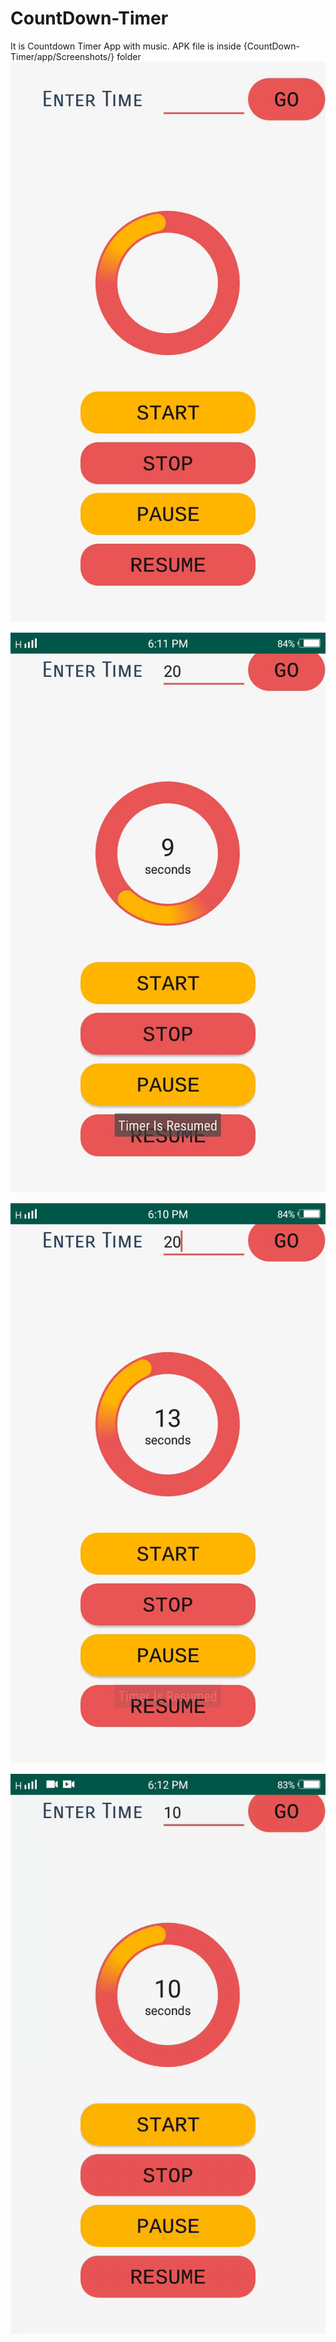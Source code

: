 # CountDown-Timer
It is Countdown Timer App with music.
APK file is inside {CountDown-Timer/app/Screenshots/} folder
![alt text](https://github.com/adij1206/CountDown-Timer/blob/master/app/Screenshots/1612016535474.jpg?raw=true)

![alt text](https://github.com/adij1206/CountDown-Timer/blob/master/app/Screenshots/1612016535469.jpg?raw=true)

![alt text](https://github.com/adij1206/CountDown-Timer/blob/master/app/Screenshots/1612016535479.jpg?raw=true)

![alt text](https://github.com/adij1206/CountDown-Timer/blob/master/app/Screenshots/1612016535463.gif?raw=true)
